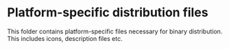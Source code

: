 # Platform-specific distribution files

This folder contains platform-specific files necessary for binary distribution. 
This includes icons, description files etc.
